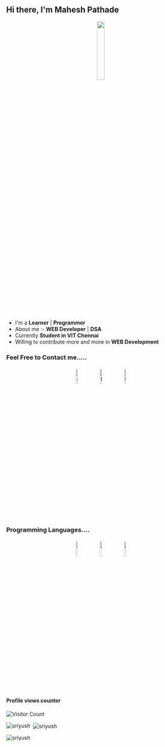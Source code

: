
## Hi there, I'm Mahesh Pathade

<p align="center">
<img width="20%" src="https://img.icons8.com/ios-filled/96/000000/programming.png"/>
</p>


- I'm a **Learner** | **Programmer** 
- About me :- **WEB Developer** | **DSA**
- Currently **Student in VIT Chennai**
- Willing to contribute more and more in **WEB Development**


### Feel Free to Contact me.....

<p align="center">
	<a href="https://github.com/maheshpathade1103"><img alt="github" width="10%" style="padding:5px" src="https://img.icons8.com/clouds/100/000000/github.png"/></a>
	<a href="https://linkedin.com/in/mahesh1103"><img alt="linkedin" width="10%" style="padding:5px" src="https://img.icons8.com/clouds/100/000000/linkedin.png"/></a>
	<a href="https://leetcode/maheshacks/"><img alt="facebook" width="10%" style="padding:5px" src="https://img.icons8.com/?size=100&id=9L16NypUzu38&format=png&color=000000"/></a>
	<!-- <a href="https://www.instagram.com/aayush20jk/"><img alt="instagram" width="10%" style="padding:5px" src="https://img.icons8.com/clouds/100/000000/instagram.png"/></a> -->
</p>

### Programming Languages....

<p align="center">
	<img width="10%" style="padding:5px" src="https://img.icons8.com/color/144/000000/java-coffee-cup-logo.png"/>
	<img width="10%" style="padding:5px" src="https://img.icons8.com/color/144/000000/python.png"/>
	<img width="10%" style="padding:5px" src="https://img.icons8.com/color/144/000000/javascript.png"/>
</p>

#### Profile views counter
![Visitor Count](https://profile-counter.glitch.me/{maheshpathade1103}/count.svg)



<p><img align="left" src="https://github-readme-stats.vercel.app/api/top-langs?username=maheshpathade1103&show_icons=true&locale=en&layout=compact" alt="sriyush" /></p>

<p>&nbsp;<img align="center" src="https://github-readme-stats.vercel.app/api?username=maheshpathade1103&show_icons=true&locale=en" alt="sriyush" /></p>

<p><img align="center" src="https://github-readme-streak-stats.herokuapp.com/?user=maheshoathade1103&" alt="sriyush" /></p>
